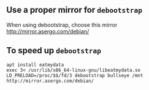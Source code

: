 ## Use a proper mirror for `debootstrap`
When using debootstrap, choose this mirror  
http://mirror.asergo.com/debian/

## To speed up `debootstrap`
```
apt install eatmydata  
exec 3< /usr/lib/x86_64-linux-gnu/libeatmydata.so  
LD_PRELOAD=/proc/$$/fd/3 debootstrap bullseye /mnt http://mirror.asergo.com/debian/  
```
